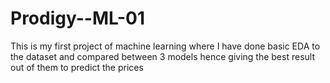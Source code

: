 # Prodigy--ML-01
This is my first project of machine learning where I have done basic EDA to the dataset and compared between 3 models hence giving the best result out of them to predict the prices
